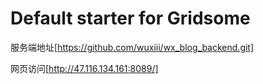 # Default starter for Gridsome

服务端地址[https://github.com/wuxiii/wx_blog_backend.git]

网页访问[http://47.116.134.161:8089/]
